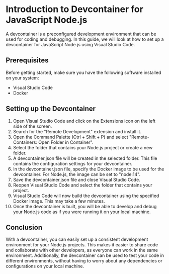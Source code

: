 
# Introduction to Devcontainer for JavaScript Node.js


A devcontainer is a preconfigured development environment that can be used for coding and debugging. In this guide, we will look at how to set up a devcontainer for JavaScript Node.js using Visual Studio Code.


## Prerequisites

Before getting started, make sure you have the following software installed on your system:

- Visual Studio Code
- Docker

## Setting up the Devcontainer

1. Open Visual Studio Code and click on the Extensions icon on the left side of the screen.
2. Search for the "Remote Development" extension and install it.
3. Open the Command Palette (Ctrl + Shift + P) and select "Remote-Containers: Open Folder in Container".
4. Select the folder that contains your Node.js project or create a new folder.
5. A devcontainer.json file will be created in the selected folder. This file contains the configuration settings for your devcontainer.
6. In the devcontainer.json file, specify the Docker image to be used for the devcontainer. For Node.js, the image can be set to "node:14".
7. Save the devcontainer.json file and close Visual Studio Code.
8. Reopen Visual Studio Code and select the folder that contains your project.
9. Visual Studio Code will now build the devcontainer using the specified Docker image. This may take a few minutes.
10. Once the devcontainer is built, you will be able to develop and debug your Node.js code as if you were running it on your local machine.

## Conclusion

With a devcontainer, you can easily set up a consistent development environment for your Node.js projects. This makes it easier to share code and collaborate with other developers, as everyone can work in the same environment. Additionally, the devcontainer can be used to test your code in different environments, without having to worry about any dependencies or configurations on your local machine.